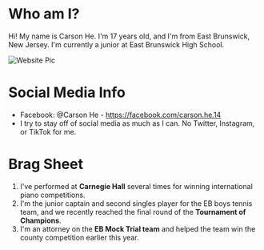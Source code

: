 # Who am I?
Hi! My name is Carson He. I'm 17 years old, and I'm from East Brunswick, New Jersey. I'm currently a junior at East Brunswick High School. 

![Website Pic](https://user-images.githubusercontent.com/85560731/121823650-a87d7900-cc74-11eb-8c8b-ede8a51e00fe.png) 

# Social Media Info

- Facebook: @Carson He - https://facebook.com/carson.he.14
- I try to stay off of social media as much as I can. No Twitter, Instagram, or TikTok for me.

# Brag Sheet

1. I've performed at **Carnegie Hall** several times for winning international piano competitions. 
2. I'm the junior captain and second singles player for the EB boys tennis team, and we recently reached the final round of the **Tournament of Champions**.
3. I'm an attorney on the **EB Mock Trial team** and helped the team win the county competition earlier this year.
